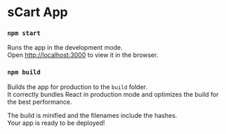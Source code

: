 # sCart App

### `npm start`

Runs the app in the development mode.\
Open [http://localhost:3000](http://localhost:3000) to view it in the browser.


### `npm build`

Builds the app for production to the `build` folder.\
It correctly bundles React in production mode and optimizes the build for the best performance.

The build is minified and the filenames include the hashes.\
Your app is ready to be deployed!



